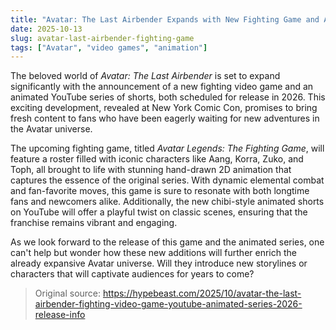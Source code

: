 ```yaml
---
title: "Avatar: The Last Airbender Expands with New Fighting Game and Animated Series"
date: 2025-10-13
slug: avatar-last-airbender-fighting-game
tags: ["Avatar", "video games", "animation"]
---
```

The beloved world of *Avatar: The Last Airbender* is set to expand significantly with the announcement of a new fighting video game and an animated YouTube series of shorts, both scheduled for release in 2026. This exciting development, revealed at New York Comic Con, promises to bring fresh content to fans who have been eagerly waiting for new adventures in the Avatar universe.

The upcoming fighting game, titled *Avatar Legends: The Fighting Game*, will feature a roster filled with iconic characters like Aang, Korra, Zuko, and Toph, all brought to life with stunning hand-drawn 2D animation that captures the essence of the original series. With dynamic elemental combat and fan-favorite moves, this game is sure to resonate with both longtime fans and newcomers alike. Additionally, the new chibi-style animated shorts on YouTube will offer a playful twist on classic scenes, ensuring that the franchise remains vibrant and engaging.

As we look forward to the release of this game and the animated series, one can't help but wonder how these new additions will further enrich the already expansive Avatar universe. Will they introduce new storylines or characters that will captivate audiences for years to come?
> Original source: https://hypebeast.com/2025/10/avatar-the-last-airbender-fighting-video-game-youtube-animated-series-2026-release-info